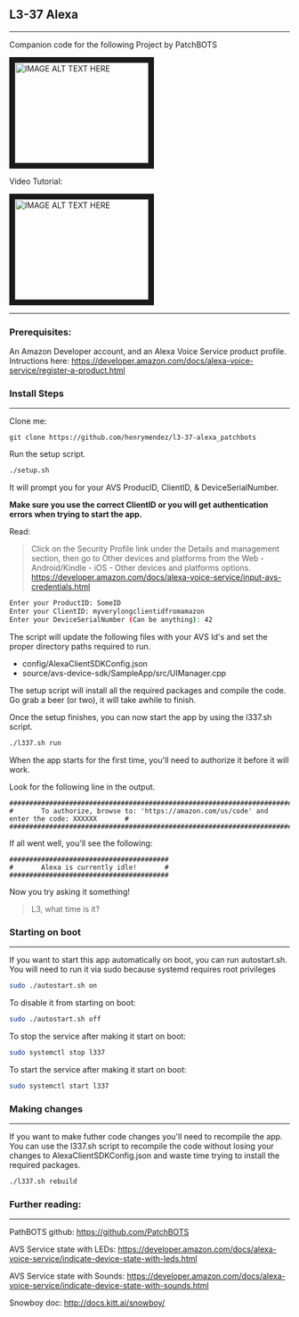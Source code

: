 ## L3-37 Alexa
---
Companion code for the following Project by PatchBOTS

<a href="http://www.youtube.com/watch?feature=player_embedded&v=H4KK212-Jss
" target="_blank"><img src="http://img.youtube.com/vi/H4KK212-Jss/0.jpg" 
alt="IMAGE ALT TEXT HERE" width="240" height="180" border="10" /></a>

Video Tutorial:

<a href="http://www.youtube.com/watch?feature=player_embedded&v=nn37prRCmNE
" target="_blank"><img src="http://img.youtube.com/vi/H4KK212-Jss/0.jpg" 
alt="IMAGE ALT TEXT HERE" width="240" height="180" border="10" /></a>


---
### Prerequisites:
An Amazon Developer account, and an Alexa Voice Service product profile.
Intructions here:
https://developer.amazon.com/docs/alexa-voice-service/register-a-product.html


### Install Steps
---
Clone me:
```
git clone https://github.com/henrymendez/l3-37-alexa_patchbots
```

Run the setup script.
```bash
./setup.sh
```

It will prompt you for your AVS ProducID, ClientID, & DeviceSerialNumber.

**Make sure you use the correct ClientID or you will get authentication errors
when trying to start the app.**

Read:
> Click on the Security Profile link under the Details and management section, 
> then go to Other devices and platforms from the Web - Android/Kindle - iOS - Other devices and platforms options.
> https://developer.amazon.com/docs/alexa-voice-service/input-avs-credentials.html

```bash
Enter your ProductID: SomeID
Enter your ClientID: myverylongclientidfromamazon
Enter your DeviceSerialNumber (Can be anything): 42
```

The script will update the following files with your AVS Id's and 
set the proper directory paths required to run.
* config/AlexaClientSDKConfig.json
* source/avs-device-sdk/SampleApp/src/UIManager.cpp

The setup script will install all the required packages and compile the code.
Go grab a beer (or two), it will take awhile to finish.

Once the setup finishes, you can now start the app by using the l337.sh script.
```bash
./l337.sh run
```
When the app starts for the first time, you'll need to authorize it before it will work.

Look for the following line in the output.
```
################################################################################################
#       To authorize, browse to: 'https://amazon.com/us/code' and enter the code: XXXXXX       #
################################################################################################
```

If all went well, you'll see the following:
```
########################################
#       Alexa is currently idle!       #
########################################
```

Now you try asking it something!
> L3, what time is it?

### Starting on boot
---
If you want to start this app automatically on boot, you can run autostart.sh.
You will need to run it via sudo because systemd requires root privileges
```bash
sudo ./autostart.sh on
```
To disable it from starting on boot:
```bash
sudo ./autostart.sh off
```
To stop the service after making it start on boot:
```bash
sudo systemctl stop l337
```
To start the service after making it start on boot:
```bash
sudo systemctl start l337
```

### Making changes
---
If you want to make futher code changes you'll need to recompile the app.
You can use the l337.sh script to recompile the code without losing your changes to AlexaClientSDKConfig.json
and waste time trying to install the required packages.
```bash
./l337.sh rebuild
```

### Further reading:
---
PathBOTS github:
<https://github.com/PatchBOTS>

AVS Service state with LEDs:
<https://developer.amazon.com/docs/alexa-voice-service/indicate-device-state-with-leds.html>

AVS Service state with Sounds:
<https://developer.amazon.com/docs/alexa-voice-service/indicate-device-state-with-sounds.html>

Snowboy doc:
<http://docs.kitt.ai/snowboy/>

